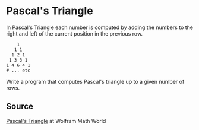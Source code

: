 # Pascal's Triangle

In Pascal's Triangle each number is computed by adding the numbers to the
right and left of the current position in the previous row.

```plain
    1
   1 1
  1 2 1
 1 3 3 1
1 4 6 4 1
# ... etc
```

Write a program that computes Pascal's triangle up to a given number of rows.

## Source
[Pascal's Triangle](http://mathworld.wolfram.com/PascalsTriangle.html) at
Wolfram Math World

